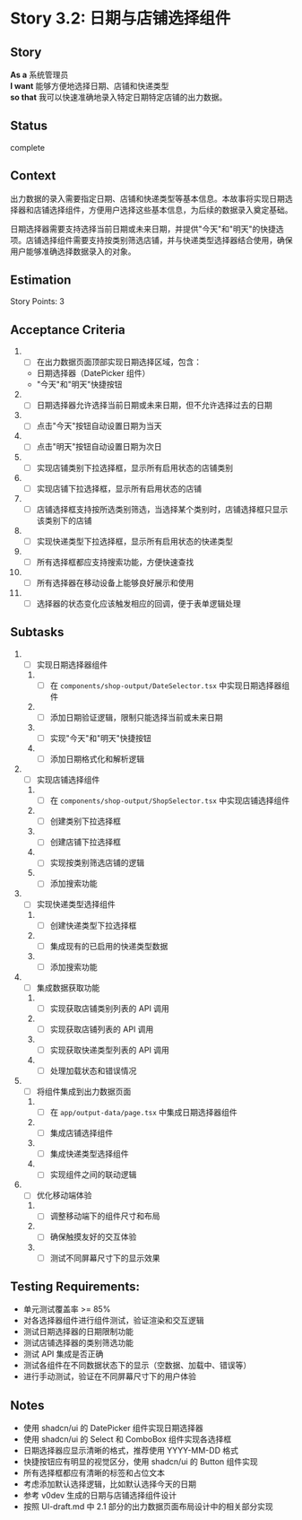 # Story 3.2: 日期与店铺选择组件

## Story

**As a** 系统管理员  
**I want** 能够方便地选择日期、店铺和快递类型  
**so that** 我可以快速准确地录入特定日期特定店铺的出力数据。

## Status

complete

## Context

出力数据的录入需要指定日期、店铺和快递类型等基本信息。本故事将实现日期选择器和店铺选择组件，方便用户选择这些基本信息，为后续的数据录入奠定基础。

日期选择器需要支持选择当前日期或未来日期，并提供"今天"和"明天"的快捷选项。店铺选择组件需要支持按类别筛选店铺，并与快递类型选择器结合使用，确保用户能够准确选择数据录入的对象。

## Estimation

Story Points: 3

## Acceptance Criteria

1. - [ ] 在出力数据页面顶部实现日期选择区域，包含：
   - 日期选择器（DatePicker 组件）
   - "今天"和"明天"快捷按钮
2. - [ ] 日期选择器允许选择当前日期或未来日期，但不允许选择过去的日期
3. - [ ] 点击"今天"按钮自动设置日期为当天
4. - [ ] 点击"明天"按钮自动设置日期为次日
5. - [ ] 实现店铺类别下拉选择框，显示所有启用状态的店铺类别
6. - [ ] 实现店铺下拉选择框，显示所有启用状态的店铺
7. - [ ] 店铺选择框支持按所选类别筛选，当选择某个类别时，店铺选择框只显示该类别下的店铺
8. - [ ] 实现快递类型下拉选择框，显示所有启用状态的快递类型
9. - [ ] 所有选择框都应支持搜索功能，方便快速查找
10. - [ ] 所有选择器在移动设备上能够良好展示和使用
11. - [ ] 选择器的状态变化应该触发相应的回调，便于表单逻辑处理

## Subtasks

1. - [ ] 实现日期选择器组件
   1. - [ ] 在 `components/shop-output/DateSelector.tsx` 中实现日期选择器组件
   2. - [ ] 添加日期验证逻辑，限制只能选择当前或未来日期
   3. - [ ] 实现"今天"和"明天"快捷按钮
   4. - [ ] 添加日期格式化和解析逻辑
2. - [ ] 实现店铺选择组件
   1. - [ ] 在 `components/shop-output/ShopSelector.tsx` 中实现店铺选择组件
   2. - [ ] 创建类别下拉选择框
   3. - [ ] 创建店铺下拉选择框
   4. - [ ] 实现按类别筛选店铺的逻辑
   5. - [ ] 添加搜索功能
3. - [ ] 实现快递类型选择组件
   1. - [ ] 创建快递类型下拉选择框
   2. - [ ] 集成现有的已启用的快递类型数据
   3. - [ ] 添加搜索功能
4. - [ ] 集成数据获取功能
   1. - [ ] 实现获取店铺类别列表的 API 调用
   2. - [ ] 实现获取店铺列表的 API 调用
   3. - [ ] 实现获取快递类型列表的 API 调用
   4. - [ ] 处理加载状态和错误情况
5. - [ ] 将组件集成到出力数据页面
   1. - [ ] 在 `app/output-data/page.tsx` 中集成日期选择器组件
   2. - [ ] 集成店铺选择组件
   3. - [ ] 集成快递类型选择组件
   4. - [ ] 实现组件之间的联动逻辑
6. - [ ] 优化移动端体验
   1. - [ ] 调整移动端下的组件尺寸和布局
   2. - [ ] 确保触摸友好的交互体验
   3. - [ ] 测试不同屏幕尺寸下的显示效果

## Testing Requirements:

- 单元测试覆盖率 >= 85%
- 对各选择器组件进行组件测试，验证渲染和交互逻辑
- 测试日期选择器的日期限制功能
- 测试店铺选择器的类别筛选功能
- 测试 API 集成是否正确
- 测试各组件在不同数据状态下的显示（空数据、加载中、错误等）
- 进行手动测试，验证在不同屏幕尺寸下的用户体验

## Notes

- 使用 shadcn/ui 的 DatePicker 组件实现日期选择器
- 使用 shadcn/ui 的 Select 和 ComboBox 组件实现各选择框
- 日期选择器应显示清晰的格式，推荐使用 YYYY-MM-DD 格式
- 快捷按钮应有明显的视觉区分，使用 shadcn/ui 的 Button 组件实现
- 所有选择框都应有清晰的标签和占位文本
- 考虑添加默认选择逻辑，比如默认选择今天的日期
- 参考 v0dev 生成的日期与店铺选择组件设计
- 按照 UI-draft.md 中 2.1 部分的出力数据页面布局设计中的相关部分实现
